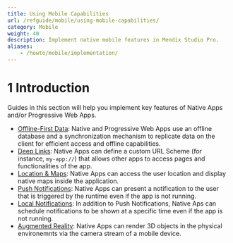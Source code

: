 ```yaml
---
title: Using Mobile Capabilities
url: /refguide/mobile/using-mobile-capabilities/
category: Mobile
weight: 40
description: Implement native mobile features in Mendix Studio Pro.
aliases:
    - /howto/mobile/implementation/
---
```


# 1 Introduction

Guides in this section will help you implement key features of Native Apps and/or Progressive Web Apps.

* [Offline-First Data](/refguide/mobile/using-mobile-capabilities/offlinefirst-data/): Native and Progressive Web Apps use an offline database and a synchronization mechanism to replicate data on the client for efficient access and offline capabilities.
* [Deep Links](/refguide/mobile/using-mobile-capabilities/deep-links/): Native Apps can define a custom URL Scheme (for instance, `my-app://`) that allows other apps to access pages and functionalities of the app.
* [Location & Maps](/refguide/mobile/using-mobile-capabilities/location-&-maps/): Native Apps can access the user location and display native maps inside the application.
* [Push Notifications](/refguide/mobile/using-mobile-capabilities/push-notifications/): Native Apps can present a notification to the user that is triggered by the runtime even if the app is not running.
* [Local Notifications](/refguide/mobile/using-mobile-capabilities/location-&-maps/): In addition to Push Notifications, Native Aps can schedule notifications to be shown at a specific time even if the app is not running.
* [Augmented Reality](/refguide/mobile/using-mobile-capabilities/augmented-reality/): Native Apps can render 3D objects in the physical environemnts via the camera stream of a mobile device.